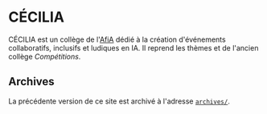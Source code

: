 # CÉCILIA

CÉCILIA est un collège de l'[AfiA](https://afia.asso.fr/) dédié à la création d'événements collaboratifs, inclusifs et ludiques en IA. Il reprend les thèmes et de l'ancien collège _Compétitions_.

## Archives

La précédente version de ce site est archivé à l'adresse [`archives/`](archives).